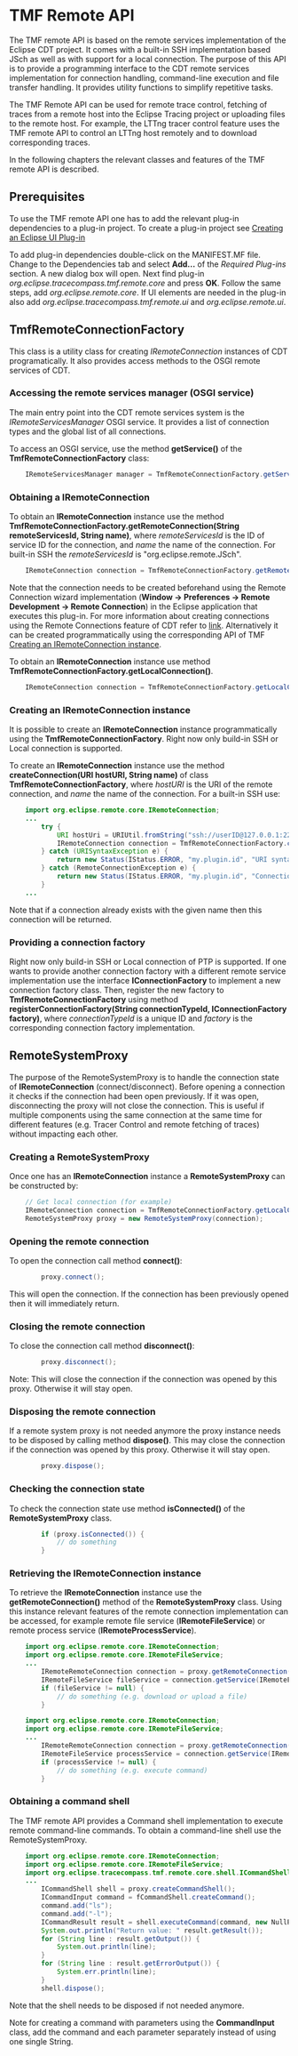 # TMF Remote API

The TMF remote API is based on the remote services implementation of the
Eclipse CDT project. It comes with a built-in SSH implementation based
JSch as well as with support for a local connection. The purpose of this
API is to provide a programming interface to the CDT remote services
implementation for connection handling, command-line execution and file
transfer handling. It provides utility functions to simplify repetitive
tasks.

The TMF Remote API can be used for remote trace control, fetching of
traces from a remote host into the Eclipse Tracing project or uploading
files to the remote host. For example, the LTTng tracer control feature
uses the TMF remote API to control an LTTng host remotely and to
download corresponding traces.

In the following chapters the relevant classes and features of the TMF
remote API is described.

## Prerequisites

To use the TMF remote API one has to add the relevant plug-in
dependencies to a plug-in project. To create a plug-in project see
[Creating an Eclipse UI Plug-in](View-Tutorial.md#creating-an-eclipse-ui-plug-in)

To add plug-in dependencies double-click on the MANIFEST.MF file. Change
to the Dependencies tab and select **Add...** of the *Required Plug-ins*
section. A new dialog box will open. Next find plug-in
*org.eclipse.tracecompass.tmf.remote.core* and press **OK**. Follow the
same steps, add *org.eclipse.remote.core*. If UI elements are needed in
the plug-in also add *org.eclipse.tracecompass.tmf.remote.ui* and
*org.eclipse.remote.ui*.

## TmfRemoteConnectionFactory

This class is a utility class for creating *IRemoteConnection* instances
of CDT programatically. It also provides access methods to the OSGI
remote services of CDT.

### Accessing the remote services manager (OSGI service)

The main entry point into the CDT remote services system is the
*IRemoteServicesManager* OSGI service. It provides a list of connection
types and the global list of all connections.

To access an OSGI service, use the method **getService()** of the
**TmfRemoteConnectionFactory** class:

```java
    IRemoteServicesManager manager = TmfRemoteConnectionFactory.getService(IRemoteServicesManager.class);
```

### Obtaining a IRemoteConnection

To obtain an **IRemoteConnection** instance use the method
**TmfRemoteConnectionFactory.getRemoteConnection(String
remoteServicesId, String name)**, where *remoteServicesId* is the ID of
service ID for the connection, and *name* the name of the connection.
For built-in SSH the *remoteServicesId* is "org.eclipse.remote.JSch".

```java
    IRemoteConnection connection = TmfRemoteConnectionFactory.getRemoteConnection("org.eclipse.remote.JSch", "My Connection");
```

Note that the connection needs to be created beforehand using the Remote
Connection wizard implementation (**Window -> Preferences -> Remote
Development -> Remote Connection**) in the Eclipse application that
executes this plug-in. For more information about creating connections
using the Remote Connections feature of CDT refer to
[link](https://github.com/eclipse-cdt/cdt/tree/main/remote/org.eclipse.remote.doc.isv).
Alternatively it can be created programmatically using the corresponding
API of TMF [Creating an IRemoteConnection instance](#creating-an-iremoteconnection-instance).

To obtain an **IRemoteConnection** instance use method
**TmfRemoteConnectionFactory.getLocalConnection()**.

```java
    IRemoteConnection connection = TmfRemoteConnectionFactory.getLocalConnection();
```

### Creating an IRemoteConnection instance

It is possible to create an **IRemoteConnection** instance
programmatically using the **TmfRemoteConnectionFactory**. Right now
only build-in SSH or Local connection is supported.

To create an **IRemoteConnection** instance use the method
**createConnection(URI hostURI, String name)** of class
**TmfRemoteConnectionFactory**, where *hostURI* is the URI of the remote
connection, and *name* the name of the connection. For a built-in SSH
use:

```java
    import org.eclipse.remote.core.IRemoteConnection;
    ...
        try {
            URI hostUri = URIUtil.fromString("ssh://userID@127.0.0.1:22");
            IRemoteConnection connection = TmfRemoteConnectionFactory.createConnection(hostUri, "MyHost");
        } catch (URISyntaxException e) {
            return new Status(IStatus.ERROR, "my.plugin.id", "URI syntax error", e);
        } catch (RemoteConnectionException e) {
            return new Status(IStatus.ERROR, "my.plugin.id", "Connection cannot be created", e);
        }
    ...
```

Note that if a connection already exists with the given name then this
connection will be returned.

### Providing a connection factory

Right now only build-in SSH or Local connection of PTP is supported. If
one wants to provide another connection factory with a different remote
service implementation use the interface **IConnectionFactory** to
implement a new connection factory class. Then, register the new factory
to **TmfRemoteConnectionFactory** using method
**registerConnectionFactory(String connectionTypeId, IConnectionFactory
factory)**, where *connectionTypeId* is a unique ID and *factory* is the
corresponding connection factory implementation.

## RemoteSystemProxy

The purpose of the RemoteSystemProxy is to handle the connection state
of **IRemoteConnection** (connect/disconnect). Before opening a
connection it checks if the connection had been open previously. If it
was open, disconnecting the proxy will not close the connection. This is
useful if multiple components using the same connection at the same time
for different features (e.g. Tracer Control and remote fetching of
traces) without impacting each other.

### Creating a RemoteSystemProxy

Once one has an **IRemoteConnection** instance a **RemoteSystemProxy**
can be constructed by:

```java
    // Get local connection (for example)
    IRemoteConnection connection = TmfRemoteConnectionFactory.getLocalConnection();
    RemoteSystemProxy proxy = new RemoteSystemProxy(connection);
```

### Opening the remote connection

To open the connection call method **connect()**:

```java
        proxy.connect();
```

This will open the connection. If the connection has been previously
opened then it will immediately return.

### Closing the remote connection

To close the connection call method **disconnect()**:

```java
        proxy.disconnect();
```

Note: This will close the connection if the connection was opened by
this proxy. Otherwise it will stay open.

### Disposing the remote connection

If a remote system proxy is not needed anymore the proxy instance needs
to be disposed by calling method **dispose()**. This may close the
connection if the connection was opened by this proxy. Otherwise it will
stay open.

```java
        proxy.dispose();
```

### Checking the connection state

To check the connection state use method **isConnected()** of the
**RemoteSystemProxy** class.

```java
        if (proxy.isConnected()) {
            // do something
        }
```

### Retrieving the IRemoteConnection instance

To retrieve the **IRemoteConnection** instance use the
**getRemoteConnection()** method of the **RemoteSystemProxy** class.
Using this instance relevant features of the remote connection
implementation can be accessed, for example remote file service
(**IRemoteFileService**) or remote process service
(**IRemoteProcessService**).

```java
    import org.eclipse.remote.core.IRemoteConnection;
    import org.eclipse.remote.core.IRemoteFileService;
    ...
        IRemoteRemoteConnection connection = proxy.getRemoteConnection();
        IRemoteFileService fileService = connection.getService(IRemoteFileService.class);
        if (fileService != null) {
            // do something (e.g. download or upload a file)
        }

    import org.eclipse.remote.core.IRemoteConnection;
    import org.eclipse.remote.core.IRemoteFileService;
    ...
        IRemoteRemoteConnection connection = proxy.getRemoteConnection();
        IRemoteFileService processService = connection.getService(IRemoteProcessService.class);
        if (processService != null) {
            // do something (e.g. execute command)
        }
```

### Obtaining a command shell

The TMF remote API provides a Command shell implementation to execute
remote command-line commands. To obtain a command-line shell use the
RemoteSystemProxy.

```java
    import org.eclipse.remote.core.IRemoteConnection;
    import org.eclipse.remote.core.IRemoteFileService;
    import org.eclipse.tracecompass.tmf.remote.core.shell.ICommandShell
    ...
        ICommandShell shell = proxy.createCommandShell();
        ICommandInput command = fCommandShell.createCommand();
        command.add("ls");
        command.add("-l");
        ICommandResult result = shell.executeCommand(command, new NullProgressMonitor);
        System.out.println("Return value: " result.getResult());
        for (String line : result.getOutput()) {
            System.out.println(line);
        }
        for (String line : result.getErrorOutput()) {
            System.err.println(line);
        }
        shell.dispose();
```

Note that the shell needs to be disposed if not needed anymore.

Note for creating a command with parameters using the **CommandInput**
class, add the command and each parameter separately instead of using
one single String.
